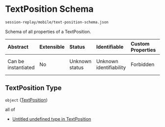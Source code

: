 # TextPosition Schema

```txt
session-replay/mobile/text-position-schema.json
```

Schema of all properties of a TextPosition.

| Abstract            | Extensible | Status         | Identifiable            | Custom Properties | Additional Properties | Access Restrictions | Defined In                                                                                                 |
| :------------------ | :--------- | :------------- | :---------------------- | :---------------- | :-------------------- | :------------------ | :--------------------------------------------------------------------------------------------------------- |
| Can be instantiated | No         | Unknown status | Unknown identifiability | Forbidden         | Allowed               | none                | [text-position-schema.json](../out/session-replay/mobile/text-position-schema.json "open original schema") |

## TextPosition Type

`object` ([TextPosition](text-position-schema.md))

all of

* [Untitled undefined type in TextPosition](text-position-schema-allof-0.md "check type definition")

